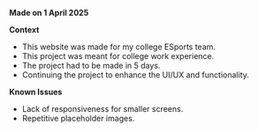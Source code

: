 **Made on 1 April 2025**

**Context**
- This website was made for my college ESports team.
- This project was meant for  college work experience.
- The project had to be made in 5 days.
- Continuing the project to enhance the UI/UX and functionality.

**Known Issues**
- Lack of responsiveness for smaller screens.
- Repetitive placeholder images.
